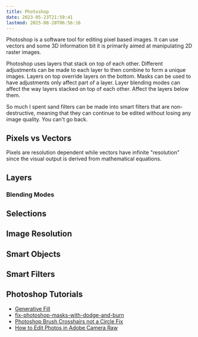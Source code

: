 ```yaml
---
title: Photoshop
date: 2023-05-23T21:59:41
lastmod: 2025-08-28T06:56:16
---
```


Photoshop is a software tool for editing pixel based images. It can use vectors and some 3D information bit it is primarily aimed at manipulating 2D raster images.

Photoshop uses layers that stack on top of each other. Different adjustments can be made to each layer to then combine to form a unique images. Layers on top override layers on the bottom. Masks can be used to have adjustments only affect part of a layer. Layer blending modes can affect the way layers stacked on top of each other. Affect the layers below them.

So much I spent sand filters can be made into smart filters that are non-destructive, meaning that they can continue to be edited without losing any image quality. You can't go back.

## Pixels vs Vectors

Pixels are resolution dependent while vectors have infinite "resolution" since the visual output is derived from mathematical equations.

## Layers

### Blending Modes

## Selections

## Image Resolution

## Smart Objects

## Smart Filters

## Photoshop Tutorials

- [Generative Fill](./photoshop-generative-fill.md)
- [fix-photoshop-masks-with-dodge-and-burn](../software/fix-photoshop-masks-with-dodge-and-burn.md)
- [Photoshop Brush Crosshairs not a Circle Fix](./photoshop-brush-crosshairs-not-a-circle.md)
- [How to Edit Photos in Adobe Camera Raw](./how-to-edit-photos-in-adobe-camera-raw.md)
